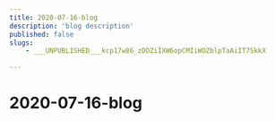 ```yaml
---
title: 2020-07-16-blog
description: 'blog description'
published: false
slugs:
    - ___UNPUBLISHED___kcp17w86_zDDZiIXW6opCMIiWOZblpTaAiIT7SkkX

---
```

# 2020-07-16-blog
